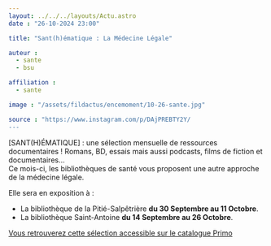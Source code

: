 ```yaml
---
layout: ../../../layouts/Actu.astro
date : "26-10-2024 23:00"

title: "Sant(h)ématique : La Médecine Légale"

auteur :
  - sante
  - bsu

affiliation :
  - sante

image : "/assets/fildactus/encemoment/10-26-sante.jpg"

source : "https://www.instagram.com/p/DAjPREBTY2Y/
---
```


[SANT(H)ÉMATIQUE] : une sélection mensuelle de ressources documentaires ! Romans, BD, essais mais aussi podcasts, films de fiction et documentaires…  
Ce mois-ci, les bibliothèques de santé vous proposent une autre approche de la médecine légale.

Elle sera en exposition à :  
- La bibliothèque de la Pitié-Salpêtrière __du 30 Septembre au 11 Octobre__.
- La bibliothèque Saint-Antoine __du 14 Septembre au 26 Octobre__.  

[Vous retrouverez cette sélection accessible sur le catalogue Primo](https://sorbonne-universite.primo.exlibrisgroup.com/discovery/collectionDiscovery?vid=33BSU_INST:33BSU&collectionId=81321027110006616)